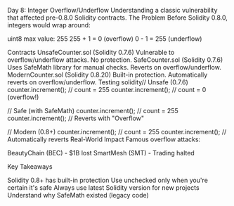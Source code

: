 Day 8: Integer Overflow/Underflow
Understanding a classic vulnerability that affected pre-0.8.0 Solidity contracts.
The Problem
Before Solidity 0.8.0, integers would wrap around:

uint8 max value: 255
255 + 1 = 0 (overflow)
0 - 1 = 255 (underflow)

Contracts
UnsafeCounter.sol (Solidity 0.7.6)
Vulnerable to overflow/underflow attacks. No protection.
SafeCounter.sol (Solidity 0.7.6)
Uses SafeMath library for manual checks. Reverts on overflow/underflow.
ModernCounter.sol (Solidity 0.8.20)
Built-in protection. Automatically reverts on overflow/underflow.
Testing
solidity// Unsafe (0.7.6)
counter.increment(); // count = 255
counter.increment(); // count = 0 (overflow!)

// Safe (with SafeMath)
counter.increment(); // count = 255
counter.increment(); // Reverts with "Overflow"

// Modern (0.8+)
counter.increment(); // count = 255
counter.increment(); // Automatically reverts
Real-World Impact
Famous overflow attacks:

BeautyChain (BEC) - $1B lost
SmartMesh (SMT) - Trading halted

Key Takeaways

Solidity 0.8+ has built-in protection
Use unchecked only when you're certain it's safe
Always use latest Solidity version for new projects
Understand why SafeMath existed (legacy code)
